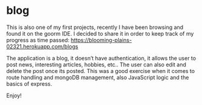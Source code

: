 # blog

This is also one of my first projects, recently I have been browsing and found it on the goorm IDE. 
I decided to share it in order to keep track of my progress as time passed: https://blooming-plains-02321.herokuapp.com/blogs

The application is a blog, it doesn’t have authentication, it allows the user to post news, interesting articles, hobbies, etc.. 
The user can also edit and delete the post once its posted. 
This was a good exercise when it comes to route handling and mongoDB management, also JavaScript logic and the basics of express.

Enjoy!
